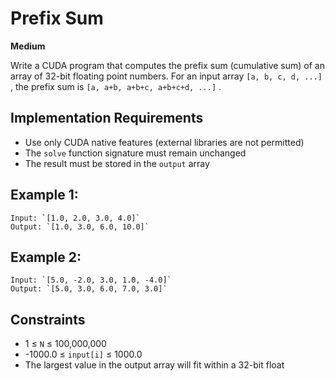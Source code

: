 # Prefix Sum

**Medium**

Write a CUDA program that computes the prefix sum (cumulative sum) of an array of 32-bit floating point numbers. For an input array `[a, b, c, d, ...]` , the prefix sum is `[a, a+b, a+b+c, a+b+c+d, ...]` .

## Implementation Requirements
* Use only CUDA native features (external libraries are not permitted)
* The `solve` function signature must remain unchanged
* The result must be stored in the `output` array

## Example 1:

    Input: `[1.0, 2.0, 3.0, 4.0]`
    Output: `[1.0, 3.0, 6.0, 10.0]`

## Example 2:

    Input: `[5.0, -2.0, 3.0, 1.0, -4.0]`
    Output: `[5.0, 3.0, 6.0, 7.0, 3.0]`

## Constraints
* 1 ≤ `N` ≤ 100,000,000
* -1000.0 ≤ `input[i]` ≤ 1000.0
* The largest value in the output array will fit within a 32-bit float